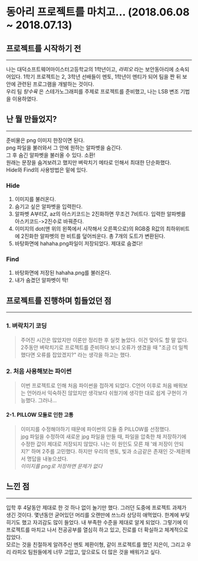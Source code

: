 # 동아리 프로젝트를 마치고...  (2018.06.08 ~ 2018.07.13)

## 프로젝트를 시작하기 전  
---------------------------
나는 대덕소프트웨어마이스터고등학교의 1학년이고, _라피오_ 라는 보안동아리에 소속되어있다. 1학기   프로젝트는 2, 3학년 선배들이 멘토, 1학년이 멘티가 되어 팀을 짠 뒤 보안에 관련된 프로그램을 개발하는 것이다.  
우리 팀 _탕수육_ 은 스테가노그래피를 주제로 프로젝트를 준비했고, 나는 LSB 변조 기법을 이용하였다.

## 난 뭘 만들었지?
-----------------------------
준비물은 png 이미지 한장이면 된다.  
png 파일을 불러와서 그 안에 원하는 알파벳을 숨긴다.  
그 후 숨긴 알파벳을 불러올 수 있다. 소환!  
원래는 문장을 숨겨보려고 했지만 벼락치기 메타로 인해서 최대한 단순화했다.  
Hide와 Find의 사용방법은 밑에 있다.

### Hide
1. 이미지를 불러온다.
2. 숨기고 싶은 알파벳을 입력한다.
3. 알파벳 A부터Z, az의 아스키코드는 2진화하면 무조건 7비트다. 입력한 알파벳를 아스키코드->2진수로 바꿔준다.
4. 이미지의 dot(맨 위의 왼쪽에서 시작해서 오른쪽으로)의 RGB중 R값의 최하위비트에 2진화한 알파벳의 한 비트를 덮어씌운다. 총 7개의 도트가 변환된다.
5. 바탕화면에 hahaha.png파일이 저장되었다. 제대로 숨겼다!  

### Find
1. 바탕화면에 저장된 hahaha.png를 불러온다.
2. 내가 숨겼던 알파벳이 딱!  

## 프로젝트를 진행하며 힘들었던 점
----------------------------------
### 1. 벼락치기 코딩
>주어진 시간은 많았지만 이론만 정리한 후 실컷 놀았다. 이건 맞아도 할 말 없다. 2주동안 벼락치기로 프로젝트를 준비하다 보니 오류가 생겼을 때 "조금 더 일찍 했다면 오류를 잡았겠지?" 라는 생각을 하고는 했다.

### 2. 처음 사용해보는 파이썬
>이번 프로젝트로 인해 처음 파이썬을 접하게 되었다. C언어 이후로 처음 배워보는 언어라서 익숙하진 않았지만 생각보다 쉬웠기에 생각한 대로 쉽게 구현이 가능했다. 그러나...

#### 2-1. PILLOW 모듈로 인한 고통 
>이미지를 수정해야하기 때문에 파이썬의 모듈 중 PILLOW를 선정했다.  
jpg 파일을 수정하여 새로운 jpg 파일을 만들 때, 파일을 압축한 채 저장하기에 수정한 값이 제대로 저장되지 않았다. 나는 이 원인도 모른 채 '왜 저장이 안되지?' 하며 2주를 고민했다. 하지만 우리의 멘토, 빛과 소금같은 존재인 갓-제환께서 명답을 내놓으셨다.  
_이미지를 png로 저장하면 문제가 없다_

## 느낀 점
-----------------------
입학 후 4달동안 제대로 한 것 하나 없이 놀기만 했다. 그러던 도중에 프로젝트 과제가 생긴 것이다. 몇년동안 굳어있던 머리를 오랜만에 쓰느라 상당히 애먹었다. 한계에 부딪히기도 했고 자괴감도 많이 들었다. 내 부족한 수준을 제대로 알게 되었다. 그렇기에  이 프로젝트를 마치고 나서 전공공부를 열심히 하고 있고, 진로를 더 확실하고 체계적으로 잡았다.  
모르는 것을 친절하게 알려주신 멘토 제환이형, 같이 프로젝트를 했던 지은이, 그리고 우리 라피오 팀원들에게 너무 고맙고, 앞으로도 더 많은 것을 배워가고 싶다.
